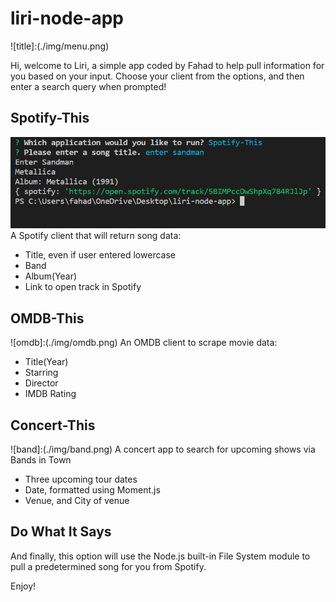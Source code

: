 # liri-node-app

![title]:(./img/menu.png)

Hi, welcome to Liri, a simple app coded by Fahad to help pull information for you based on your input.
Choose your client from the options, and then enter a search query when prompted!

## Spotify-This
![spotify](./img/spotify.png)
A Spotify client that will return song data:
* Title, even if user entered lowercase
* Band
* Album(Year)
* Link to open track in Spotify

## OMDB-This
![omdb]:(./img/omdb.png)
An OMDB client to scrape movie data:
* Title(Year)
* Starring
* Director
* IMDB Rating

## Concert-This
![band]:(./img/band.png)
A concert app to search for upcoming shows via Bands in Town
* Three upcoming tour dates
 * Date, formatted using Moment.js
 * Venue, and City of venue

## Do What It Says
And finally, this option will use the Node.js built-in File System module to pull a predetermined song for you from Spotify.

Enjoy!




